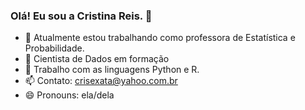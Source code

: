 ### Olá! Eu sou a Cristina Reis. 👋


- 🔭 Atualmente estou trabalhando como professora de Estatística e Probabilidade.
- 🌱 Cientista de Dados em formação
- 👯 Trabalho com as linguagens Python e R.
- 📫 Contato: crisexata@yahoo.com.br
- 😄 Pronouns: ela/dela

